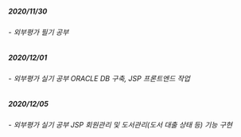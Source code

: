 ##### 2020/11/30
###### - 외부평가 필기 공부
##### 2020/12/01
###### - 외부평가 실기 공부 ORACLE DB 구축, JSP 프론트엔드 작업
##### 2020/12/05
###### - 외부평가 실기 공부 JSP 회원관리 및 도서관리(도서 대출 상태 등) 기능 구현
